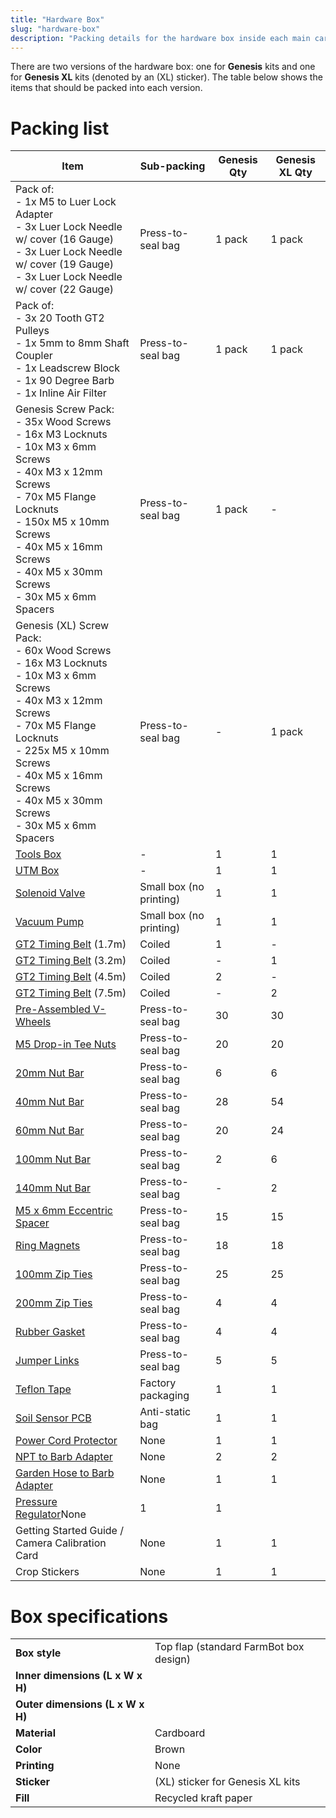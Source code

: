 ```yaml
---
title: "Hardware Box"
slug: "hardware-box"
description: "Packing details for the hardware box inside each main carton"
---
```


There are two versions of the hardware box: one for **Genesis** kits and one for **Genesis XL** kits (denoted by an (XL) sticker). The table below shows the items that should be packed into each version.

# Packing list

|Item|Sub-packing|Genesis Qty|Genesis XL Qty|
|----|-----------|-----------|--------------|
|Pack of:<br>- 1x M5 to Luer Lock Adapter<br>- 3x Luer Lock Needle w/ cover (16 Gauge)<br>- 3x Luer Lock Needle w/ cover (19 Gauge)<br>- 3x Luer Lock Needle w/ cover (22 Gauge)|Press-to-seal bag|1 pack|1 pack
|Pack of:<br>- 3x 20 Tooth GT2 Pulleys<br>- 1x 5mm to 8mm Shaft Coupler<br>- 1x Leadscrew Block<br>- 1x 90 Degree Barb<br>- 1x Inline Air Filter|Press-to-seal bag|1 pack|1 pack
|Genesis Screw Pack:<br>- 35x Wood Screws<br>- 16x M3 Locknuts<br>- 10x M3 x 6mm Screws<br>- 40x M3 x 12mm Screws<br>- 70x M5 Flange Locknuts<br>- 150x M5 x 10mm Screws<br>- 40x M5 x 16mm Screws<br>- 40x M5 x 30mm Screws<br>- 30x M5 x 6mm Spacers|Press-to-seal bag|1 pack|-
|Genesis (XL) Screw Pack:<br>- 60x Wood Screws<br>- 16x M3 Locknuts<br>- 10x M3 x 6mm Screws<br>- 40x M3 x 12mm Screws<br>- 70x M5 Flange Locknuts<br>- 225x M5 x 10mm Screws<br>- 40x M5 x 16mm Screws<br>- 40x M5 x 30mm Screws<br>- 30x M5 x 6mm Spacers|Press-to-seal bag|-|1 pack
|[Tools Box](tools-box.md)|-|1|1
|[UTM Box](utm-box.md)|-|1|1
|[Solenoid Valve](../../Extras/bom/electronics-and-wiring.md#solenoid-valve)|Small box (no printing)|1|1
|[Vacuum Pump](../../Extras/bom/electronics-and-wiring.md#vacuum-pump)|Small box (no printing)|1|1
|[GT2 Timing Belt](../../Extras/bom/drivetrain.md#gt2-timing-belt) (1.7m)|Coiled|1|-
|[GT2 Timing Belt](../../Extras/bom/drivetrain.md#gt2-timing-belt) (3.2m)|Coiled|-|1
|[GT2 Timing Belt](../../Extras/bom/drivetrain.md#gt2-timing-belt) (4.5m)|Coiled|2|-
|[GT2 Timing Belt](../../Extras/bom/drivetrain.md#gt2-timing-belt) (7.5m)|Coiled|-|2
|[Pre-Assembled V-Wheels](../pre-assembly/v-wheels.md)|Press-to-seal bag|30|30
|[M5 Drop-in Tee Nuts](../../Extras/bom/fasteners-and-hardware.md#tee-nuts)|Press-to-seal bag|20|20
|[20mm Nut Bar](../../Extras/bom/fasteners-and-hardware.md#20mm-nut-bar)|Press-to-seal bag|6|6
|[40mm Nut Bar](../../Extras/bom/fasteners-and-hardware.md#40mm-nut-bar)|Press-to-seal bag|28|54
|[60mm Nut Bar](../../Extras/bom/fasteners-and-hardware.md#60mm-nut-bar)|Press-to-seal bag|20|24
|[100mm Nut Bar](../../Extras/bom/fasteners-and-hardware.md#100mm-nut-bar)|Press-to-seal bag|2|6
|[140mm Nut Bar](../../Extras/bom/fasteners-and-hardware.md#140mm-nut-bar)|Press-to-seal bag|-|2
|[M5 x 6mm Eccentric Spacer](../../Extras/bom/fasteners-and-hardware.md#eccentric-spacers)|Press-to-seal bag|15|15
|[Ring Magnets](../../Extras/bom/fasteners-and-hardware.md#ring-magnets)|Press-to-seal bag|18|18
|[100mm Zip Ties](../../Extras/bom/fasteners-and-hardware.md#100mm-zip-ties)|Press-to-seal bag|25|25
|[200mm Zip Ties](../../Extras/bom/fasteners-and-hardware.md#200mm-zip-ties)|Press-to-seal bag|4|4
|[Rubber Gasket](../../Extras/bom/tubing.md#rubber-gasket)|Press-to-seal bag|4|4
|[Jumper Links](../../Extras/bom/electronics-and-wiring.md#jumper-link)|Press-to-seal bag|5|5
|[Teflon Tape](../../Extras/bom/tubing.md#teflon-tape)|Factory packaging|1|1
|[Soil Sensor PCB](../../Extras/bom/electronics-and-wiring.md#soil-sensor-pcb)|Anti-static bag|1|1
|[Power Cord Protector](../../Extras/bom/electronics-and-wiring.md#power-cord-protector)|None|1|1
|[NPT to Barb Adapter](../../Extras/bom/tubing.md#npt-to-barb-adapter)|None|2|2
|[Garden Hose to Barb Adapter](../../Extras/bom/tubing.md#garden-hose-to-barb-adapter)|None|1|1
|[Pressure Regulator](../../Extras/bom/tubing.md#pressure-regulator)None|1|1
|Getting Started Guide / Camera Calibration Card|None|1|1
|Crop Stickers|None|1|1

# Box specifications

|                              |                              |
|------------------------------|------------------------------|
|**Box style**                 |Top flap (standard FarmBot box design)
|**Inner dimensions (L x W x H)**|
|**Outer dimensions (L x W x H)**|
|**Material**                  |Cardboard
|**Color**                     |Brown
|**Printing**                  |None
|**Sticker**                   |(XL) sticker for Genesis XL kits
|**Fill**                      |Recycled kraft paper

